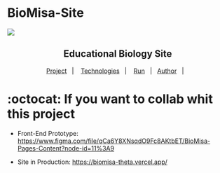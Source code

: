 # BioMisa-Site


<a href='https://www.youtube.com/channel/UCEOcdeNrlmLUvOWNPSwQ3jA/videos'><img src='https://github.com/Samuel-Ricardo/BioMisa-Site/blob/master/biomisa-site/src/Images/Biomisa-banner.jpeg'></a>

<h2 align='center'>
  <b>Educational Biology Site</b>
</h2>

<p align='center'>
  <a href="#project">Project</a>&nbsp;&nbsp;&nbsp;|&nbsp;&nbsp;&nbsp;
  <a href="#techs">Technologies</a>&nbsp;&nbsp;&nbsp;|&nbsp;&nbsp;&nbsp;
  <a href="#run-project">Run</a>&nbsp;&nbsp;&nbsp;|&nbsp;&nbsp;
  <a href="#author">Author</a>&nbsp;&nbsp;&nbsp;|&nbsp;&nbsp;&nbsp;
</p>

# :octocat: If you want to collab whit this project

 - Front-End Prototype: https://www.figma.com/file/qCa6Y8XNsqdO9Fc8AKtbET/BioMisa-Pages-Content?node-id=11%3A9

 - Site in Production: https://biomisa-theta.vercel.app/ 
